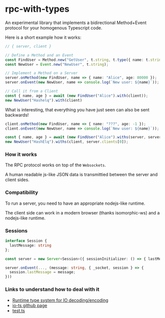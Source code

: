 # rpc-with-types
An experimental library that implements a bidirectional Method+Event protocol for your homogenous Typescript code.

Here is a short example how it works:
```typescript
// { server, client }

// Define a Method and an Event
const FindUser = Method.new("GetUser", t.string, t.type({ name: t.string, age: t.number }));
const NewUser = Event.new("NewUser", t.string);

// Implement a Method on a Server
server.onMethod(new FindUser, name => { name: "Alice", age: 80000 });
server.onEvent(new NewUser, name => console.log(`New user: ${name}`));

// Call it from a Client
const { name, age } = await (new FindUser("Alice").with(client));
new NewUser("Hashelq").with(client)
```

What is interesting, that everything you have just seen can also be sent backwards!
```typescript
client.onMethod(new FindUser, name => { name: "???", age: -1 });
client.onEvent(new NewUser, name => console.log(`New user: ${name}`));

const { name, age } = await (new FindUser("Alice").withs(server, server.clients[0]));
new NewUser("HashElq").withs(client, server.clients[0]);
```

### How it works
The RPC protocol works on top of the `Websockets`.

A human readable js-like JSON data is transmittied between the server and client sides.

### Compatibility
To run a server, you need to have an appropriate nodejs-like runtime.

The client side can work in a modern browser (thanks isomorphic-ws) and a nodejs-like runtime.

### Sessions
```typescript
interface Session {
  lastMessage: string
};

const server = new Server<Session>({ sessionInitializer: () => { lastMessage: "" } /* other params */});

server.onEvent(..., (message: string, { _socket, session } => {
  session.lastMessage = message;
}))
```

### Links to understand how to deal with it
* [Runtime type system for IO decoding/encoding ](https://gcanti.github.io/io-ts/)
* [io-ts github page](https://github.com/gcanti/io-ts/)
* [test.ts](https://github.com/hashelq/rpc-ts/blob/master/src/tests.ts)
